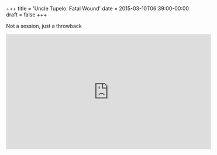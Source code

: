 +++
title = 'Uncle Tupelo: Fatal Wound'
date = 2015-03-10T06:39:00-00:00
draft = false
+++

Not a session, just a throwback

<iframe width="560" height="315" src="https://www.youtube.com/embed/XbgsMhAjMJs?si=6G6h_iSiYnS5HTPG" title="YouTube video player" frameborder="0" allow="accelerometer; autoplay; clipboard-write; encrypted-media; gyroscope; picture-in-picture; web-share" referrerpolicy="strict-origin-when-cross-origin" allowfullscreen></iframe>
